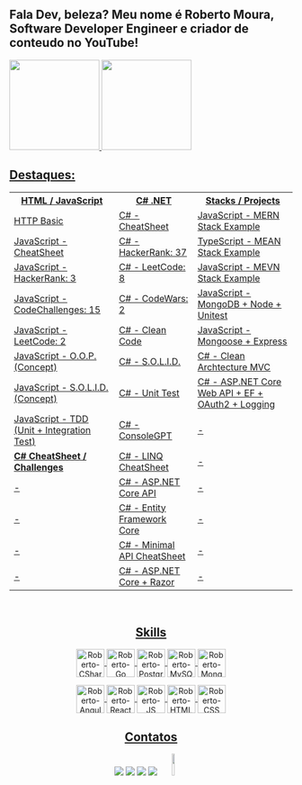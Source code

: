## Fala Dev, beleza? Meu nome é Roberto Moura, Software Developer Engineer e criador de conteudo no YouTube!
<div style="display: flex" align="center">
  <a href="https://github.com/robert1802">
    <img height="160em"
      src="https://github-readme-stats.vercel.app/api?username=robert1802&show_icons=true&theme=prussian&include_all_commits=true&count_private=true" />
    <img height="160em"
      src="https://github-readme-stats.vercel.app/api/top-langs/?username=robert1802&layout=compact&langs_count=7&theme=prussian" />
</div>


<h2>Destaques:</h2>
<table align="center">
  <tr>
    <th>
      HTML / JavaScript
    </th>
    <th>
      C# .NET
    </th>
    <th>
      Stacks / Projects
    </th>
  </tr>
  <tr>
    <td><a href="https://github.com/Robert1802/HTTP-Basics">HTTP Basic</td>
    <td><a href="https://github.com/Robert1802/CSharp-CheatSheet">C# - CheatSheet</td>
    <td><a href="https://github.com/Robert1802/mern-stack-example">JavaScript - MERN Stack Example</td>
  </tr>
  <tr>
    <td><a href="https://github.com/Robert1802/JavaScript-CheatSheet">JavaScript - CheatSheet</td>
    <td><a href="https://github.com/Robert1802/HackerRank">C# - HackerRank: 37</td>
    <td><a href="https://github.com/Robert1802/MEAN-TS">TypeScript - MEAN Stack Example</td>
  </tr>
  <tr>
    <td><a href="https://github.com/Robert1802/HackerRank-JavaScript">JavaScript - HackerRank: 3</td>
    <td><a href="https://github.com/Robert1802/LeetCode-CSharp">C# - LeetCode: 8</td>
    <td><a href="https://github.com/Robert1802/MEVN-JS">JavaScript - MEVN Stack Example</td>
  </tr>
  <tr>
    <td><a href="https://github.com/Robert1802/JavaScript-CodeChallenges">JavaScript - CodeChallenges: 15</td>
    <td><a href="https://github.com/Robert1802/CodeWars">C# - CodeWars: 2</td>
    <td><a href="https://github.com/Robert1802/PluralSight-MongoDB-With-NodeJs">JavaScript - MongoDB + Node + Unitest</td>
  </tr>
  <tr>
    <td><a href="https://github.com/Robert1802/LeetCode-JavaScript">JavaScript - LeetCode: 2</td>
    <td><a href="https://github.com/Robert1802/PluralSight-Clean-Code">C# - Clean Code</td>
    <td><a href="https://github.com/Robert1802/Mongoose-Express">JavaScript - Mongoose + Express</td>
  </tr>
    <tr>
    <td><a href="https://github.com/Robert1802/JavaScript-OOP">JavaScript - O.O.P. (Concept)</td>
    <td><a href="https://github.com/Robert1802/CSharp-SOLID/tree/master">C# - S.O.L.I.D.</td>
    <td><a href="https://github.com/Robert1802/CleanArchMvc">C# - Clean Archtecture MVC</td>
  </tr>
  <tr>
    <td><a href="https://github.com/Robert1802/JavaScript-SOLID">JavaScript - S.O.L.I.D. (Concept)</td>
    <td><a href="https://github.com/Robert1802/PluralSight-Unit-Test-In-CSharp">C# - Unit Test</td>
    <td><a href="https://github.com/Robert1802/WebAPICourseProject">C# - ASP.NET Core Web API + EF + OAuth2 + Logging</td>
  </tr>
  <tr>
    <td><a href="https://github.com/Robert1802/JavaScript-Test-Driven-Development">JavaScript - TDD (Unit + Integration Test)</td>
    <td><a href="https://github.com/Robert1802/ConsoleGPT">C# - ConsoleGPT</td>
    <td>-</td>
  <tr>
    <td><b>C# CheatSheet / Challenges</b></td>
    <td><a href="https://github.com/Robert1802/LinqCheatSheet">C# - LINQ CheatSheet</td>
    <td>-</td>
  </tr>
  <tr>
    <td>-</td>
    <td><a href="https://github.com/Robert1802/TodoApi">C# - ASP.NET Core API</td>
    <td>-</td>
  </tr>
  <tr>
    <td>-</td>
    <td><a href="https://github.com/Robert1802/EfCoreAcademy">C# - Entity Framework Core</td>
    <td>-</td>
  </tr>
  <tr>
    <td>-</td>
    <td><a href="https://github.com/Robert1802/MinimalAPICheatSheet">C# - Minimal API CheatSheet</td>
    <td>-</td>
  </tr>
  <tr>
    <td>-</td>
    <td><a href="https://github.com/Robert1802/RazorPagesMovie">C# - ASP.NET Core + Razor</td>
    <td>-</td>
  </tr>
</table>
</table>
  
<div align="center" style="display: inline_block"><br>

  <h2>Skills</h2>
  <img align="center" alt="Roberto-CSharp" height="50" width="50"
    src="https://cdn.jsdelivr.net/gh/devicons/devicon/icons/csharp/csharp-original.svg" />
  <img align="center" alt="Roberto-Go" height="50" width="50"
    src="https://cdn.jsdelivr.net/gh/devicons/devicon/icons/go/go-original-wordmark.svg" />
  <img align="center" alt="Roberto-PostgreSQL" height="50" width="50" 
    src="https://cdn.jsdelivr.net/gh/devicons/devicon/icons/postgresql/postgresql-original.svg" />
  <img align="center" alt="Roberto-MySQL" height="50" width="50"
    src="https://cdn.jsdelivr.net/gh/devicons/devicon/icons/mysql/mysql-original.svg" />
  <img align="center" alt="Roberto-MongoDB" height="50" width="50"
    src="https://cdn.jsdelivr.net/gh/devicons/devicon/icons/mongodb/mongodb-original-wordmark.svg" />

  <img align="center" alt="Roberto-Angular" height="50" width="50"
    src="https://cdn.jsdelivr.net/gh/devicons/devicon/icons/angularjs/angularjs-original.svg">
  <img align="center" alt="Roberto-React" height="50" width="50"
    src="https://cdn.jsdelivr.net/gh/devicons/devicon/icons/react/react-original.svg">
  <img align="center" alt="Roberto-JS" height="50" width="50"
    src="https://cdn.jsdelivr.net/gh/devicons/devicon/icons/javascript/javascript-original.svg">
  <img align="center" alt="Roberto-HTML" height="50" width="50"
    src="https://cdn.jsdelivr.net/gh/devicons/devicon/icons/html5/html5-original.svg">
  <img align="center" alt="Roberto-CSS" height="50" width="50"
    src="https://cdn.jsdelivr.net/gh/devicons/devicon/icons/css3/css3-original.svg">

  ##


  <h2>Contatos</h2>
  <div align="center">
    <a href="https://www.youtube.com/channel/UCcvT-PkQSkPdZ-uSmNAdA6Q" target="_blank"><img
        src="https://img.shields.io/badge/YouTube-FF0000?style=for-the-badge&logo=youtube&logoColor=white"
        target="_blank"></a>
    <a href="https://www.instagram.com/dev.robert/" target="_blank"><img
        src="https://img.shields.io/badge/-Instagram-%23E4405F?style=for-the-badge&logo=instagram&logoColor=white"
        target="_blank"></a>
    <a href="mailto:roblm_@hotmail.com"><img
        src="https://img.shields.io/badge/-Gmail-%23333?style=for-the-badge&logo=gmail&logoColor=white"
        target="_blank"></a>
    <a href="https://www.linkedin.com/in/roberto-moura-3473206a/" target="_blank"><img
        src="https://img.shields.io/badge/-LinkedIn-%230077B5?style=for-the-badge&logo=linkedin&logoColor=white"
        target="_blank"></a>
    <img height="10%" width="10%" class="animated-gif"
      src="https://github.com/SP-XD/SP-XD/blob/main/images/dino_rounded.gif?raw=true">
  </div>
